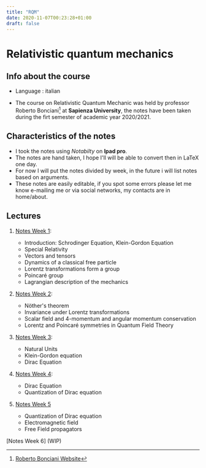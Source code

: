 ```yaml
---
title: "RQM"
date: 2020-11-07T00:23:28+01:00
draft: false
---
```



# Relativistic quantum mechanics

## Info about the course

* Language : italian

* The course on Relativistic Quantum Mechanic was held by professor Roberto Bonciani[^1] at **Sapienza University**, the notes have been taken during the firt semester of academic year 2020/2021.

## Characteristics of the notes

- I took the notes using _Notabilty_ on **Ipad pro**.
- The notes are hand taken, I hope I'll will be able to convert then in LaTeX one day.
- For now I will put the notes divided by week, in the future i will list notes based on arguments.
- These notes are easily editable, if you spot some errors please let me know e-mailing me or via social networks, my contacts are in home/about. 


## Lectures

1. [Notes Week 1](/RQM_lectures/RQM01.pdf):
    - Introduction: Schrodinger Equation, Klein-Gordon Equation
    - Special Relativity
    - Vectors and tensors
    - Dynamics of a classical free particle
    - Lorentz transformations form a group
    - Poincaré group
    - Lagrangian description of the mechanics



2. [Notes Week 2](/RQM_lectures/RQM02.pdf):
    - Nöther's theorem
    - Invariance under Lorentz transformations
    - Scalar field and 4-momentum and angular momentum conservation
    - Lorentz and Poincaré symmetries in Quantum Field Theory



3. [Notes Week 3](/RQM_lectures/RQM03.pdf):
    - Natural Units
    - Klein-Gordon equation
    - Dirac Equation



4. [Notes Week 4](/RQM_lectures/RQM04.pdf):
    - Dirac Equation
    - Quantization of Dirac equation

5. [Notes Week 5](/RQM_lectures/RQM05.pdf)
    - Quantization of Dirac equation
    - Electromagnetic field
    - Free Field propagators





[Notes Week 6] (WIP)

[^1]: [Roberto Bonciani Website](http://www.roma1.infn.it/~boncianr/index.html)